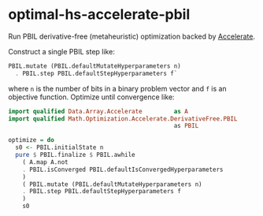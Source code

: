 # optimal-hs-accelerate-pbil

Run PBIL derivative-free (metaheuristic) optimization
backed by [Accelerate](https://github.com/AccelerateHS/accelerate).

Construct a single PBIL step like:
```haskell
PBIL.mutate (PBIL.defaultMutateHyperparameters n)
  . PBIL.step PBIL.defaultStepHyperparameters f`
```
where `n` is the number of bits in a binary problem vector
and `f` is an objective function.
Optimize until convergence like:
```haskell
import qualified Data.Array.Accelerate         as A
import qualified Math.Optimization.Accelerate.DerivativeFree.PBIL
                                               as PBIL

optimize = do
  s0 <- PBIL.initialState n
  pure $ PBIL.finalize $ PBIL.awhile
    ( A.map A.not
    . PBIL.isConverged PBIL.defaultIsConvergedHyperparameters
    )
    ( PBIL.mutate (PBIL.defaultMutateHyperparameters n)
    . PBIL.step PBIL.defaultStepHyperparameters f
    )
    s0
```
